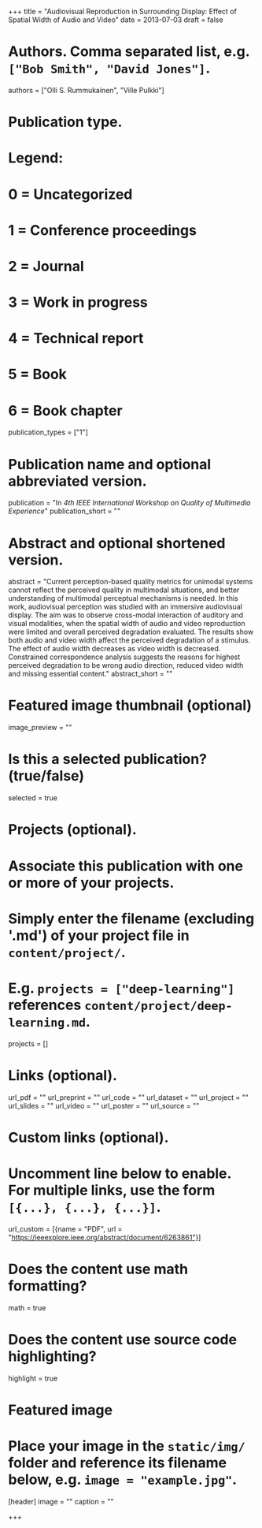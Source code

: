 +++
title = "Audiovisual Reproduction in Surrounding Display: Effect of Spatial Width of Audio and Video"
date = 2013-07-03
draft = false

# Authors. Comma separated list, e.g. `["Bob Smith", "David Jones"]`.
authors = ["Olli S. Rummukainen", "Ville Pulkki"]

# Publication type.
# Legend:
# 0 = Uncategorized
# 1 = Conference proceedings
# 2 = Journal
# 3 = Work in progress
# 4 = Technical report
# 5 = Book
# 6 = Book chapter
publication_types = ["1"]

# Publication name and optional abbreviated version.
publication = "In *4th IEEE International Workshop on Quality of Multimedia Experience*"
publication_short = ""

# Abstract and optional shortened version.
abstract = "Current perception-based quality metrics for unimodal systems cannot reflect the perceived quality in multimodal situations, and better understanding of multimodal perceptual mechanisms is needed. In this work, audiovisual perception was studied with an immersive audiovisual display. The aim was to observe cross-modal interaction of auditory and visual modalities, when the spatial width of audio and video reproduction were limited and overall perceived degradation evaluated. The results show both audio and video width affect the perceived degradation of a stimulus. The effect of audio width decreases as video width is decreased. Constrained correspondence analysis suggests the reasons for highest perceived degradation to be wrong audio direction, reduced video width and missing essential content."
abstract_short = ""

# Featured image thumbnail (optional)
image_preview = ""

# Is this a selected publication? (true/false)
selected = true

# Projects (optional).
#   Associate this publication with one or more of your projects.
#   Simply enter the filename (excluding '.md') of your project file in `content/project/`.
#   E.g. `projects = ["deep-learning"]` references `content/project/deep-learning.md`.
projects = []

# Links (optional).
url_pdf = ""
url_preprint = ""
url_code = ""
url_dataset = ""
url_project = ""
url_slides = ""
url_video = ""
url_poster = ""
url_source = ""

# Custom links (optional).
#   Uncomment line below to enable. For multiple links, use the form `[{...}, {...}, {...}]`.
url_custom = [{name = "PDF", url = "https://ieeexplore.ieee.org/abstract/document/6263861"}]

# Does the content use math formatting?
math = true

# Does the content use source code highlighting?
highlight = true

# Featured image
# Place your image in the `static/img/` folder and reference its filename below, e.g. `image = "example.jpg"`.
[header]
image = ""
caption = ""

+++
